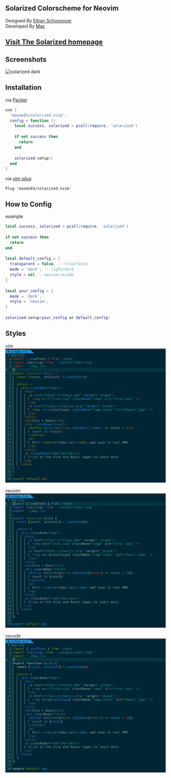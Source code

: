 ## Solarized Colorscheme for Neovim

Designed By [Ethan Schoonover](https://github.com/altercation) <br />
Developed By [Max](https://github.com/maxmx03)

## [Visit The Solarized homepage](https://ethanschoonover.com/solarized/)

## Screenshots

![solarized dark](https://github.com/altercation/solarized/raw/master/img/solarized-vim.png)

## Installation

via [Packer](https://github.com/wbthomason/packer.nvim)
```lua
use {
  'maxmx03/solarized.nvim',
  config = function ()
    local success, solarized = pcall(require, 'solarized')

    if not success then
      return
    end

    solarized:setup()
  end
}
```

via [vim-plug](https://github.com/junegunn/vim-plug)

```vim
Plug 'maxmx03/solarized.nvim'
```

## How to Config

example
```lua
local success, solarized = pcall(require, 'solarized')

if not success then
  return
end

local default_config = {
  transparent = false, -- true/false
  mode = 'dark', -- light/dark
  style = nil -- neovim/vscode
}

local your_config = {
  mode = 'dark',
  style = 'neovim',
}

solarized:setup(your_config or default_config)
```

## Styles

vim
<img src="./docs/style_vim.png" />

neovim
<img src="./docs/style_neovim.png" />

vscode
<img src="./docs/style_vscode.png" />

